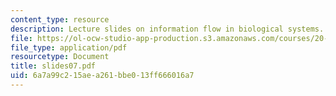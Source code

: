 ```yaml
---
content_type: resource
description: Lecture slides on information flow in biological systems.
file: https://ol-ocw-studio-app-production.s3.amazonaws.com/courses/20-106j-systems-microbiology-fall-2006/6a7a99c215aea261bbe013ff666016a7_slides07.pdf
file_type: application/pdf
resourcetype: Document
title: slides07.pdf
uid: 6a7a99c2-15ae-a261-bbe0-13ff666016a7
---
```

